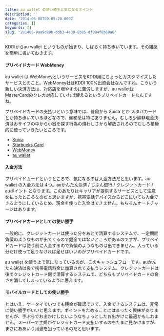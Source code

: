 ```yaml
---
title: au wallet の使い勝手と気になるポイント
description: ''
date: '2014-06-08T09:05:20.000Z'
categories: []
keywords: []
slug: "201406-9aa9d98b-ddb3-4e39-8b05-df094f8b60a6"
---
```

KDDIからau wallet というものが始まり、しばらく持ち歩いています。その雑感を簡単に書いておきます。

#### プリペイドカード WebMoney

au wallet は WebMoneyというサービスをKDDI用にちょっとカスタマイズしたサービスとのこと。WebMoney社はKDDI 100%出資会社なんですね。こういう新しい決済方法は、対応店を増やすのに苦労しますが、au walletは MasterCardのクレカ対応していれば使えるというプリペイドカードなんですね。

プリペイドカードの支払いという意味では、普段から Suica とか スタバカード とか持ち歩いているほどなので、違和感は特にありません。むしろ少額非現金決済はおサイフの中から小銭を探す行為の煩わしさから解放されるのでむしろ積極的に使っていきたいところです。

*   [Suica](http://www.jreast.co.jp/suica/)
*   [Starbucks Card](http://www.starbucks.co.jp/card/)
*   [WebMoney](http://www.webmoney.jp)
*   [au wallet](http://www.au.kddi.com/au-id/au-wallet/)

#### 入金方法

プリペイドカードというところで、気になるのは入金方法だと思います。au wallet の入金方法は４つ。auかんたん決済 / じぶん銀行 / クレジットカード / auポイント となります。このあたりはキャリアが提供するサービスとして注意を払ったところなのだと思いますが、携帯電話デバイスからどこにいても入金できるようにしているため、現金を使った入金はできません。もちろんオートチャージはあります。

#### プリペイドカードとしての使い勝手

一般的に、クレジットカードは使った分をあとで清算するシステムで、一定期間負債のようなものが出てくるので健全ではないところがあるのですが、プリペイドカードは使う前に入金するので負債のようなものは出てきません。入っている分だけ使って足りなければ足せばいいのがプリペイドカードです。

au wallet を使う上で気になっているのが、このキャッシュフローです。auかんたん決済は後で携帯電話料金に加算されて支払うシステム、クレジットカードは後でクレジットカード側で清算するシステムで、どちらもプリペイドカードの良さを消してしまっているように思えます。

#### モバイルカードとしての使い勝手

とはいえ、ケータイでいつでも残金が確認できて、入金できるシステムは、非常に使い勝手がいいと思えます。ポイントをためることにはまったく興味がありませんが、手ぶらでお出かけしたいようなちょっとしたお出かけに最適かもしれません。スーパーで主婦がクレジットカード支払いするのをたまに見かけますが、まさにああいう用途を狙っているのだと思います。